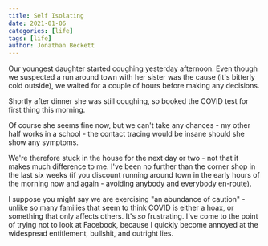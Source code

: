 ```yaml
---
title: Self Isolating
date: 2021-01-06
categories: [life]
tags: [life]
author: Jonathan Beckett
---
```


Our youngest daughter started coughing yesterday afternoon. Even though we suspected a run around town with her sister was the cause (it's bitterly cold outside), we waited for a couple of hours before making any decisions.

Shortly after dinner she was still coughing, so booked the COVID test for first thing this morning.

Of course she seems fine now, but we can't take any chances - my other half works in a school - the contact tracing would be insane should she show any symptoms.

We're therefore stuck in the house for the next day or two - not that it makes much difference to me. I've been no further than the corner shop in the last six weeks (if you discount running around town in the early hours of the morning now and again - avoiding anybody and everybody en-route).

I suppose you might say we are exercising "an abundance of caution" - unlike so many families that seem to think COVID is either a hoax, or something that only affects others. It's *so* frustrating. I've come to the point of trying not to look at Facebook, because I quickly become annoyed at the widespread entitlement, bullshit, and outright lies.